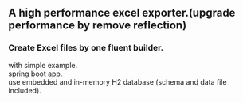 ## A high performance excel exporter.(upgrade performance by remove reflection)
### Create Excel files by one fluent builder.

with simple example.<br />
spring boot app.<br />
use embedded and in-memory H2 database (schema and data file included).<br />


